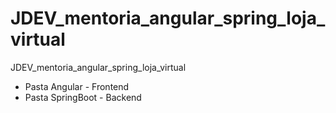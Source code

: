 # JDEV_mentoria_angular_spring_loja_virtual
JDEV_mentoria_angular_spring_loja_virtual



- Pasta Angular - Frontend
- Pasta SpringBoot - Backend
